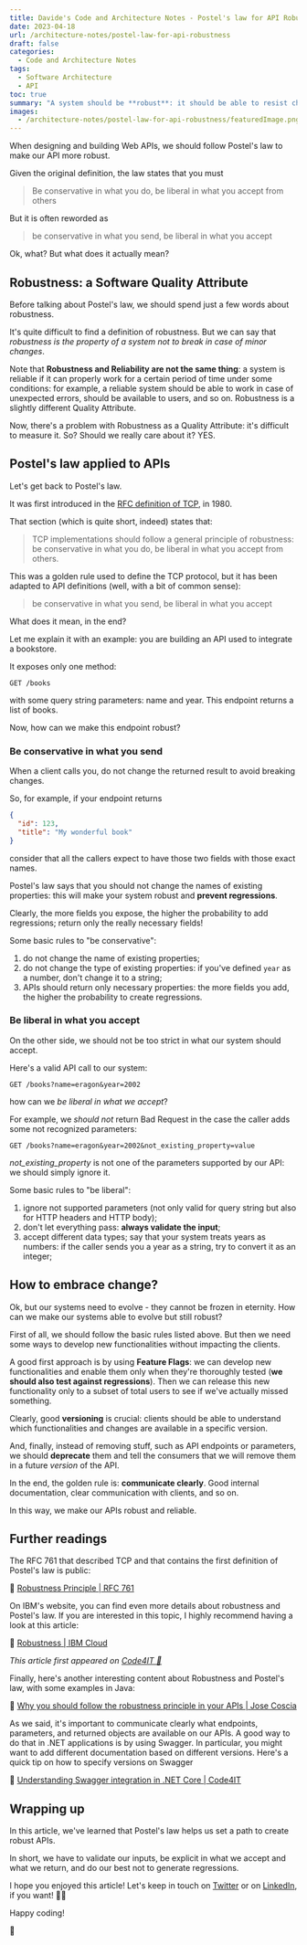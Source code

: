 ```yaml
---
title: Davide's Code and Architecture Notes - Postel's law for API Robustness
date: 2023-04-18
url: /architecture-notes/postel-law-for-api-robustness
draft: false
categories:
  - Code and Architecture Notes
tags:
  - Software Architecture
  - API
toc: true
summary: "A system should be **robust**: it should be able to resist change and, well, not generate regressions. Postel's law helps define a mindset to create robust APIs."
images:
  - /architecture-notes/postel-law-for-api-robustness/featuredImage.png
---
```


When designing and building Web APIs, we should follow Postel's law to make our API more robust.

Given the original definition, the law states that you must

> Be conservative in what you do, be liberal in what you accept from others

But it is often reworded as

> be conservative in what you send, be liberal in what you accept

Ok, what? But what does it actually mean?

## Robustness: a Software Quality Attribute

Before talking about Postel's law, we should spend just a few words about robustness.

It's quite difficult to find a definition of robustness. But we can say that _robustness is the property of a system not to break in case of minor changes_.

Note that **Robustness and Reliability are not the same thing**: a system is reliable if it can properly work for a certain period of time under some conditions: for example, a reliable system should be able to work in case of unexpected errors, should be available to users, and so on. Robustness is a slightly different Quality Attribute.

Now, there's a problem with Robustness as a Quality Attribute: it's difficult to measure it. So? Should we really care about it? YES.

## Postel's law applied to APIs

Let's get back to Postel's law.

It was first introduced in the [RFC definition of TCP](https://datatracker.ietf.org/doc/html/rfc761#section-2.10), in 1980.

That section (which is quite short, indeed) states that:

> TCP implementations should follow a general principle of robustness:
> be conservative in what you do, be liberal in what you accept from others.

This was a golden rule used to define the TCP protocol, but it has been adapted to API definitions (well, with a bit of common sense):

> be conservative in what you send, be liberal in what you accept

What does it mean, in the end?

Let me explain it with an example: you are building an API used to integrate a bookstore.

It exposes only one method:

```plaintext
GET /books
```

with some query string parameters: name and year. This endpoint returns a list of books.

Now, how can we make this endpoint robust?

### Be conservative in what you send

When a client calls you, do not change the returned result to avoid breaking changes.

So, for example, if your endpoint returns

```json
{
  "id": 123,
  "title": "My wonderful book"
}
```

consider that all the callers expect to have those two fields with those exact names.

Postel's law says that you should not change the names of existing properties: this will make your system robust and **prevent regressions**.

Clearly, the more fields you expose, the higher the probability to add regressions; return only the really necessary fields!

Some basic rules to "be conservative":

1. do not change the name of existing properties;
2. do not change the type of existing properties: if you've defined `year` as a number, don't change it to a string;
3. APIs should return only necessary properties: the more fields you add, the higher the probability to create regressions.

### Be liberal in what you accept

On the other side, we should not be too strict in what our system should accept.

Here's a valid API call to our system:

```plaintext
GET /books?name=eragon&year=2002
```

how can we _be liberal in what we accept_?

For example, we _should not_ return Bad Request in the case the caller adds some not recognized parameters:

```plaintext
GET /books?name=eragon&year=2002&not_existing_property=value
```

_not_existing_property_ is not one of the parameters supported by our API: we should simply ignore it.

Some basic rules to "be liberal":

1. ignore not supported parameters (not only valid for query string but also for HTTP headers and HTTP body);
2. don't let everything pass: **always validate the input**;
3. accept different data types; say that your system treats years as numbers: if the caller sends you a year as a string, try to convert it as an integer;

## How to embrace change?

Ok, but our systems need to evolve - they cannot be frozen in eternity. How can we make our systems able to evolve but still robust?

First of all, we should follow the basic rules listed above. But then we need some ways to develop new functionalities without impacting the clients.

A good first approach is by using **Feature Flags**: we can develop new functionalities and enable them only when they're thoroughly tested (**we should also test against regressions**). Then we can release this new functionality only to a subset of total users to see if we've actually missed something.

Clearly, good **versioning** is crucial: clients should be able to understand which functionalities and changes are available in a specific version.

And, finally, instead of removing stuff, such as API endpoints or parameters, we should **deprecate** them and tell the consumers that we will remove them in a future _version_ of the API.

In the end, the golden rule is: **communicate clearly**. Good internal documentation, clear communication with clients, and so on.

In this way, we make our APIs robust and reliable.

## Further readings

The RFC 761 that described TCP and that contains the first definition of Postel's law is public:

🔗 [Robustness Principle | RFC 761](https://datatracker.ietf.org/doc/html/rfc761#section-2.10)

On IBM's website, you can find even more details about robustness and Postel's law. If you are interested in this topic, I highly recommend having a look at this article:

🔗 [Robustness | IBM Cloud](https://cloud.ibm.com/docs/api-handbook?topic=api-handbook-robustness)

_This article first appeared on [Code4IT 🐧](https://www.code4it.dev/)_

Finally, here's another interesting content about Robustness and Postel's law, with some examples in Java:

🔗 [Why you should follow the robustness principle in your APIs | Jose Coscia](https://engineering.klarna.com/why-you-should-follow-the-robustness-principle-in-your-apis-b77bd9393e4b)

As we said, it's important to communicate clearly what endpoints, parameters, and returned objects are available on our APIs. A good way to do that in .NET applications is by using Swagger. In particular, you might want to add different documentation based on different versions. Here's a quick tip on how to specify versions on Swagger

🔗 [Understanding Swagger integration in .NET Core | Code4IT](https://www.code4it.dev/blog/swagger-integration/#include-swagger-in-the-project)

## Wrapping up

In this article, we've learned that Postel's law helps us set a path to create robust APIs.

In short, we have to validate our inputs, be explicit in what we accept and what we return, and do our best not to generate regressions.

I hope you enjoyed this article! Let's keep in touch on [Twitter](https://twitter.com/BelloneDavide) or on [LinkedIn](https://www.linkedin.com/in/BelloneDavide/), if you want! 🤜🤛

Happy coding!

🐧

